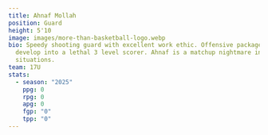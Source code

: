 ```yaml
---
title: Ahnaf Mollah
position: Guard
height: 5'10
image: images/more-than-basketball-logo.webp
bio: Speedy shooting guard with excellent work ethic. Offensive package will
  develop into a lethal 3 level scorer. Ahnaf is a matchup nightmare in 1v1
  situations.
team: 17U
stats:
  - season: "2025"
    ppg: 0
    rpg: 0
    apg: 0
    fgp: "0"
    tpp: "0"
---
```


